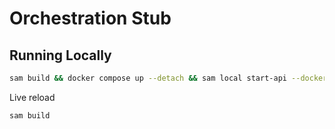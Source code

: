 # Orchestration Stub

## Running Locally

```bash
sam build && docker compose up --detach && sam local start-api --docker-network lambda-local -n local.env.json  --parameter-overrides 'Environment=local'
```

Live reload

```bash
sam build
```
